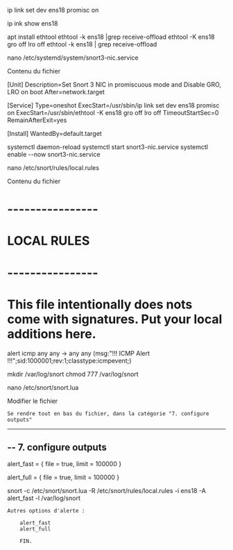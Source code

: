 ip link set dev ens18 promisc on

ip ink show ens18

apt install ethtool
ethtool -k ens18 |grep receive-offload
ethtool -K ens18 gro off lro off
ethtool -k ens18 | grep receive-offload

nano /etc/systemd/system/snort3-nic.service

Contenu du fichier

[Unit] Description=Set Snort 3 NIC in promiscuous mode and Disable GRO, LRO on boot
After=network.target

[Service] Type=oneshot
ExecStart=/usr/sbin/ip link set dev ens18 promisc on
ExecStart=/usr/sbin/ethtool -K ens18 gro off lro off
TimeoutStartSec=0
RemainAfterExit=yes

[Install]
WantedBy=default.target

systemctl daemon-reload
systemctl start snort3-nic.service systemctl
enable --now snort3-nic.service

nano /etc/snort/rules/local.rules

Contenu du fichier

# ----------------
# LOCAL RULES
# ----------------
# This file intentionally does nots come with signatures. Put your local additions here.

alert icmp any any -> any any (msg:"!!! ICMP Alert !!!";sid:1000001;rev:1;classtype:icmpevent;)

mkdir /var/log/snort
chmod 777 /var/log/snort

nano /etc/snort/snort.lua

Modifier le fichier

    Se rendre tout en bas du fichier, dans la catégorie "7. configure outputs"

---------------------------------------------------------------------------
-- 7. configure outputs
---------------------------------------------------------------------------

alert_fast =
{
    file = true,
    limit = 100000
}

alert_full =
{
    file = true,
    limit = 100000
}

snort -c /etc/snort/snort.lua -R /etc/snort/rules/local.rules -i ens18 -A alert_fast -l /var/log/snort

    Autres options d'alerte :

        alert_fast
        alert_full
        
        FIN.